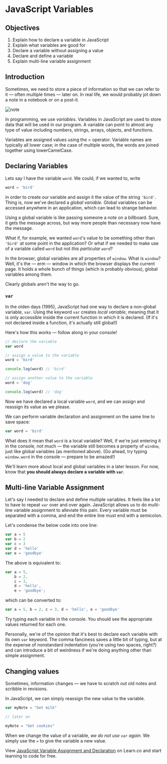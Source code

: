 # JavaScript Variables

## Objectives

1. Explain how to declare a variable in JavaScript
2. Explain what variables are good for
3. Declare a variable without assigning a value
4. Declare and define a variable
5. Explain multi-line variable assignment

## Introduction

Sometimes, we need to store a piece of information so that we can refer to it — often multiple times — later on. In real life, we would probably jot down a note in a notebook or on a post-it.

![note](https://i.chzbgr.com/full/4950590208/h52A02E59/)

In programming, we use _variables_. Variables in JavaScript are used to store data that will be used in our program. A variable can point to almost any type of value including numbers, strings, arrays, objects, and functions.

Variables are assigned values using the = operator. Variable names are typically all lower case; in the case of multiple words, the words are joined together using lowerCamelCase.


## Declaring Variables

Lets say I have the variable `word`. We could, if we wanted to, write

``` javascript
word = 'bird'
```

in order to create our variable and assign it the value of the string `'bird'`. Thing is, now we've declared a _global variable_. Global variables can be accessed anywhere in an application, which can lead to strange behavior.

Using a global variable is like passing someone a note on a billboard. Sure, it gets the message across, but way more people than necessary now have the message.

What if, for example, we wanted `word`'s value to be something other than `'bird'` at some point in the application? Or what if we needed to make use of a variable called `word` but not _this particular `word`_?

In the browser, global variables are all properties of `window`. What is `window`? Well, it's the — erm — window in which the browser displays the current page. It holds a whole bunch of things (which is probably obvious), global variables among them.

Clearly globals aren't the way to go.

### `var`

In the olden days (1995), JavaScript had one way to declare a non-global variable, `var`. Using the keyword `var` creates _local variable_, meaning that it is only accessible inside the current function in which it is declared. (If it's not declared inside a function, it's actually still global!)

Here's how this works — follow along in your console!

``` javascript
// declare the variable
var word

// assign a value to the variable
word = 'bird'

console.log(word) // 'bird'

// assign another value to the variable
word = 'dog'

console.log(word) // 'dog'
```

Now we have declared a local variable `word`, and we can assign and reassign its value as we please.

We can perform variable declaration and assignment on the same line to save space:

``` javascript
var word = 'bird'
```

What does it mean that `word` is a local variable? Well, if we're just entering it in the console, not much — the variable still becomes a property of `window`, just like global variables (as mentioned above). (Go ahead, try typing `window.word` in the console — prepare to be amazed!)

We'll learn more about local and global variables in a later lesson. For now, know that **you should always declare a variable with `var`**.

## Multi-line Variable Assignment

Let's say I needed to declare and define multiple variables. It feels like a lot to have to repeat `var` over and over again. JavaScript allows us to do multi-line variable assignment to alleviate this pain. Every variable must be separated with a comma, and end the entire line must end with a semicolon.

Let's condense the below code into one line:

```javascript
var a = 5
var b = 2
var c = 3
var d = 'hello'
var e = 'goodbye'
```

The above is equivalent to:

```javascript
var a = 5,
    b = 2,
    c = 3,
    d = 'hello',
    e = 'goodbye';
```

which can be converted to:

```javascript
var a = 5, b = 2, c = 3, d = 'hello', e = 'goodbye'
```

Try typing each variable in the console. You should see the appropriate values returned for each one.

Personally, we're of the opinion that it's best to declare each variable with its own `var` keyword. The comma fanciness saves a little bit of typing, but at the expense of nonstandard indentation (you're using two spaces, right?) and can introduce a bit of weirdness if we're doing anything other than simple assignment.

## Changing values

Sometimes, information changes — we have to scratch out old notes and scribble in revisions.

In JavaScript, we can simply reassign the new value to the variable.

``` javascript
var myNote = "Get milk"

// later on

myNote = "Get cookies"
```

When we change the value of a variable, _we do not use `var` again_. We simply use the `=` to give the variable a new value.

<p class='util--hide'>View <a href='https://learn.co/lessons/javascript-intro-to-variable-assignment-and-declaration'>JavaScript Variable Assignment and Declaration</a> on Learn.co and start learning to code for free.</p>
